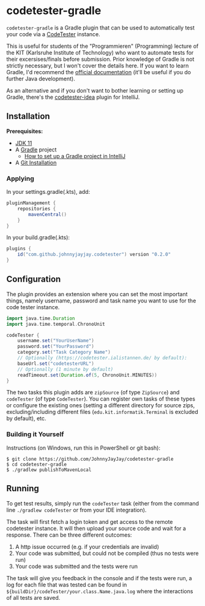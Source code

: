 # codetester-gradle

`codetester-gradle` is a Gradle plugin that can be used to automatically test your code via a 
[CodeTester](https://github.com/I-Al-Istannen/SimpleCodeTester) instance. 

This is useful for students of the "Programmieren" (Programming) lecture of the KIT (Karlsruhe Institute of Technology) who want to automate tests for their excersises/finals before submission. Prior knowledge of Gradle is not strictly necessary, but I won't cover the details here. If you want to learn Gradle, I'd
recommend the [official documentation](https://docs.gradle.org/current/samples/sample_building_java_applications.html) (it'll be useful if you do further Java development). 

As an alternative and if you don't want to bother learning or setting up Gradle, there's the [codetester-idea](https://plugins.jetbrains.com/plugin/15284-codetester-idea) plugin for IntelliJ. 

## Installation

**Prerequisites:**
- [JDK 11](https://adoptopenjdk.net)
- A [Gradle](https://gradle.org/) project
  - [How to set up a Gradle project in IntelliJ](https://www.jetbrains.com/help/idea/gradle.html#convert_project_to_gradle)
- A [Git Installation](https://git-scm.com/downloads)

### Applying

In your settings.gradle(.kts), add: 
```gradle
pluginManagement {
    repositories {
        mavenCentral()
    }
}
```

In your build.gradle(.kts):
```gradle
plugins {
    id("com.github.johnnyjayjay.codetester") version "0.2.0"
}
```

## Configuration
The plugin provides an extension where you can set the most important things, namely username, password and task name you want to use for the code tester instance.
```gradle
import java.time.Duration
import java.time.temporal.ChronoUnit

codeTester {
    username.set("YourUserName")
    password.set("YourPassword")
    category.set("Task Category Name")
    // Optionally (https://codetester.ialistannen.de/ by default):
    baseUrl.set("codetesterURL")
    // Optionally (1 minute by default)
    readTimeout.set(Duration.of(5, ChronoUnit.MINUTES)) 
}
```

The two tasks this plugin adds are `zipSource` (of type `ZipSource`) and `codeTester` (of type `CodeTester`). You can register own tasks of these
types or configure the existing ones (setting a different directory for source zips, excluding/including different files (`edu.kit.informatik.Terminal` is excluded by default), etc.

### Building it Yourself

Instructions (on Windows, run this in PowerShell or git bash): 

```
$ git clone https://github.com/JohnnyJayJay/codetester-gradle
$ cd codetester-gradle
$ ./gradlew publishToMavenLocal
```

## Running
To get test results, simply run the `codeTester` task (either from the command line `./gradlew codeTester` or from your IDE integration). 

The task will first fetch a login token and get access to the remote codetester instance. It will then upload your source code and wait for a response.
There can be three different outcomes:

1. A http issue occurred (e.g. if your credentials are invalid)
2. Your code was submitted, but could not be compiled (thus no tests were run)
3. Your code was submitted and the tests were run

The task will give you feedback in the console and if the tests were run, a log for each file that was tested can be found in `${buildDir}/codeTester/your.class.Name.java.log` where the interactions of all tests are saved.
